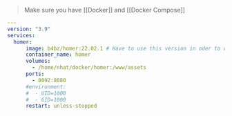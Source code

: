 
> Make sure you have [[Docker]] and [[Docker Compose]]

```yaml
---
version: "3.9"
services:
  homer:
      image: b4bz/homer:22.02.1 # Have to use this version in oder to work fine
      container_name: homer
      volumes:
        - /home/nhat/docker/homer:/www/assets
      ports:
        - 8092:8080
      #environment:
      #  - UID=1000
      #  - GID=1000
      restart: unless-stopped
```

